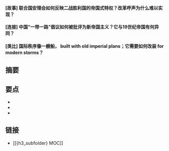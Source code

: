 #### [故事] 联合国安理会如何反映二战胜利国的帝国式特权？改革呼声为什么难以实现？


#### [连接] 中国“一带一路”倡议如何被批评为新帝国主义？它与19世纪帝国有何异同？


#### [类比] 国际秩序像一艘船， built with old imperial plans；它需要如何改装 for modern storms？


## 摘要


## 要点

- 
- 
- 

## 链接

- [[{h3_subfolder} MOC]]
